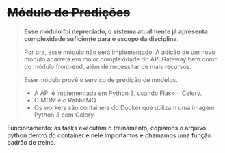 # ~~Módulo de Predições~~

> **Esse módulo foi depreciado, o sistema atualmente já apresenta complexidade suficiente para o escopo da disciplina**.
>
> Por ora, esse módulo não será implementado. A adição de um novo módulo acarreta em maior complexidade do API Gateway bem como do módulo front-end, além de necessitar de mais recursos.

> Esse módulo provê o serviço de predição de modelos.
>
> - A API é implementada em Python 3, usando Flask + Celery.
> - O MOM é o RabbitMQ.
> - Os workers são containers do Docker que utilizam uma imagem Python 3 com Celery.

Funcionamento: as tasks executam o treinamento, copiamos o arquivo python dentro do container e nele importamos e chamamos uma função padrão de treino.
